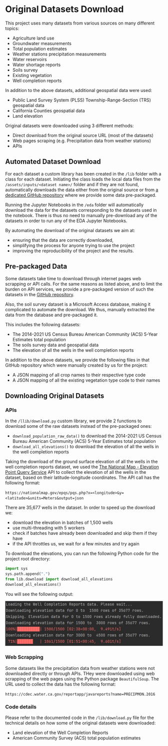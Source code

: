 # Original Datasets Download
This project uses many datasets from various sources on many different topics:
* Agriculture land use
* Groundwater measurements
* Total population estimates
* Weather stations precipitation measurements
* Water reservoirs
* Water shortage reports
* Soils survey
* Existing vegetation
* Well completion reports

In addition to the above datasets, additional geospatial data were used:
* Public Land Survey System (PLSS) Township-Range-Section (TRS) geospatial data
* California Counties geospatial data
* Land elevation

Original datasets were downloaded using 3 different methods:
* Direct download from the original source URL (most of the datasets)
* Web pages scraping (e.g. Precipitation data from weather stations)
* APIs
## Automated Dataset Download
For each dataset a custom library has been created in the `/lib` folder with a class for each dataset. Initiating the 
class loads the local data files from the `/assets/inputs/<dataset name>/` folder and if they are not found, 
automatically downloads the data either from the original source or from 
[a dedicated GitHub repository](https://github.com/mlnrt/milestone2_waterwells_data) where we provide some data
pre-packaged. 

Running the Jupyter Notebooks in the `/eda` folder will automatically download the data for the datasets corresponding
to the datasets used in the notebook. There is thus no need to manually pre-download any of the datasets in order to
run any of the EDA Jupyter Notebooks.

By automating the download of the original datasets we aim at: 
* ensuring that the data are correctly downloaded,
* simplifying the process for anyone trying to use the project
* improving the reproducibility of the project and the results.
## Pre-packaged Data
Some datasets take time to download through internet pages web scrapping or API calls. For the same reasons as listed
above, and to limit the burden on API services, we provide a pre-packaged version of such the datasets in the 
[GitHub repository](https://github.com/mlnrt/milestone2_waterwells_data). 

Also, the soil survey dataset is a Microsoft Access database, making it complicated to automate the download. We thus,
manually extracted the data from the database and pre-packaged it.

This includes the following datasets:
* The 2014-2021 US Census Bureau American Community (ACS) 5-Year Estimates total population
* The soils survey data and geospatial data
* The elevation of all the wells in the well completion reports

In addition to the above datasets, we provide the following files in that GitHub repository which were manually created
by us for the project:
* A JSON mapping of all crop names to their respective type code
* A JSON mapping of all the existing vegetation type code to their names
## Downloading Original Datasets
### APIs
In the `/llib/download.py` custom library, we provide 2 functions to download some of the raw datasets instead of the 
pre-packaged ones:
* `download_population_raw_data()` to download the 2014-2021 US Census Bureau American Community (ACS) 5-Year Estimates 
total population
* `download_all_elevations()` to download the elevation of all the wells in the well completion reports

Taking the download of the ground surface elevation of all the wells in the well completion reports dataset, we used the
[The National Map - Elevation Point Query Service](https://nationalmap.gov/epqs/) API to collect the elevation of all 
the wells in the dataset, based on their latitude-longitude coordinates. The API call has the following format:

`https://nationalmap.gov/epqs/pqs.php?x=<longitude>&y=<latitude>&units=Meters&output=json`

There are 35,677 wells in the dataset. In order to speed up the download we:
* download the elevation in batches of 1,500 wells
* use multi-threading with 5 workers
* check if batches have already been downloaded and skip them if they have
* if the API throttles us, we wait for a few minutes and try again

To download the elevations, you can run the following Python code for the project root directory:
```python
import sys
sys.path.append(".")
from lib.download import download_all_elevations
download_all_elevations()
```

You will see the following output:

![Elevation data download output](../images/download_elevation.jpg)
### Web Scrapping
Some datasets like the precipitation data from weather stations were not downloaded directly or through APIs. THey were
downloaded using web scrapping of the web pages using the Python package `BeautifulSoup`. The URL used to collect the
data has the following format:

`https://cdec.water.ca.gov/reportapp/javareports?name=PRECIPMON.2016`

### Code details
Please refer to the documented code in the `/lib/download.py` file for the technical details on how some of the 
original datasets were downloaded:
* Land elevation of the Well Completion Reports
* American Community Survey (ACS) total population estimates


